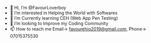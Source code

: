- 👋 Hi, I’m @FavourLoverboy
- 👀 I’m interested in Helping the World with Softwares
- 🌱 I’m Currently learning CEH (Web App Pen Testing)
- 💞️ I’m looking to Improve my Coding Community
- 📫 How to reach me Email-> favourehio2019@gmail.com, Phone-> 07015375530

<!---
FavourLoverboy/FavourLoverboy is a ✨ special ✨ repository because its `README.md` (this file) appears on your GitHub profile.
You can click the Preview link to take a look at your changes.
--->
